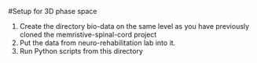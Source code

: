 #Setup for 3D phase space

1. Create the directory bio-data on the same level as you have previously cloned the memristive-spinal-cord project
1. Put the data from neuro-rehabilitation lab into it.
1. Run Python scripts from this directory 